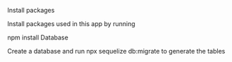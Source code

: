 Install packages

Install packages used in this app by running

npm install
Database

Create a database and run npx sequelize db:migrate to generate the tables
